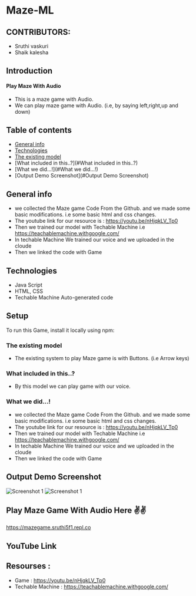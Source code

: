 # Maze-ML

## CONTRIBUTORS:
- Sruthi vaskuri 
- Shaik kalesha

## Introduction 
#### Play Maze With Audio
- This is a maze game with Audio.
- We can play maze game with Audio. (i.e, by saying left,right,up and down)



## Table of contents
* [General info](#general-info)
* [Technologies](#technologies)
* [The existing model](#exising-model)
* [What included in this..?](#What included in this..?)
* [What we did...!](#What we did...!)
* [Output Demo Screenshot](#Output Demo Screenshot)

## General info
  - we collected the Maze game Code From the Github. and we made some basic modifications. i.e some basic html and css changes.
  - The youtube link for our resource is : https://youtu.be/nHjqkLV_Tp0
  - Then we trained our model with Techable Machine i.e https://teachablemachine.withgoogle.com/
  - In techable Machine We trained our voice and we uploaded in the cloude 
  - Then we linked the code with Game
	
## Technologies
- Java Script
- HTML, CSS
- Techable Machine Auto-generated code
	
## Setup
To run this Game, install it locally using npm:


### The existing model
 - The existing system to play Maze game is with Buttons. (i.e Arrow keys)
   
### What included in this..? 
 - By this model we can play game with our voice. 
      
### What we did...!
  - we collected the Maze game Code From the Github. and we made some basic modifications. i.e some basic html and css changes.
  - The youtube link for our resource is : https://youtu.be/nHjqkLV_Tp0
  - Then we trained our model with Techable Machine i.e https://teachablemachine.withgoogle.com/
  - In techable Machine We trained our voice and we uploaded in the cloude 
  - Then we linked the code with Game
 
 
## Output Demo Screenshot
![Screenshot 1](https://raw.githubusercontent.com/sruthi-vaskuri/Maze-ML/main/ml1-2.PNG)
![Screenshot 1](https://raw.githubusercontent.com/sruthi-vaskuri/Maze-ML/main/ml1-1.PNG)

## Play Maze Game With Audio Here ✌✌
https://mazegame.sruthi5f1.repl.co

## YouTube Link


## Resourses :
- Game : https://youtu.be/nHjqkLV_Tp0
- Techable Machine : https://teachablemachine.withgoogle.com/


